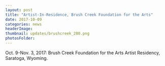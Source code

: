 ```yaml
---
layout: post
title: "Artist-In-Residence, Brush Creek Foundation for the Arts"
date: 2017-10-09
categories: news
headerImage:
thumbnail: updates/brushcreek_280.png
photosFolder:
---
```


Oct. 9-Nov. 3, 2017: Brush Creek Foundation for the Arts
Artist Residency, Saratoga, Wyoming.
